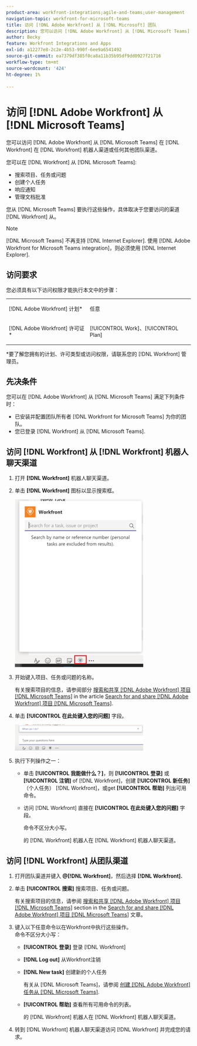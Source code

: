 ```yaml
---
product-area: workfront-integrations;agile-and-teams;user-management
navigation-topic: workfront-for-microsoft-teams
title: 访问 [!DNL Adobe Workfront] 从 [!DNL Microsoft] 团队
description: 您可以访问 [!DNL Adobe Workfront] 从 [!DNL Microsoft Teams] 在 [!DNL Workfront] 在Workfront机器人渠道或任何其他团队渠道中键入命令。
author: Becky
feature: Workfront Integrations and Apps
exl-id: a12277e8-2c2e-4b53-990f-6ee9a6541492
source-git-commit: ea7379df385f0ca8a11b35b95df9dd0927f21716
workflow-type: tm+mt
source-wordcount: '424'
ht-degree: 1%

---
```


# 访问 [!DNL Adobe Workfront] 从 [!DNL Microsoft Teams]

您可以访问 [!DNL Adobe Workfront] 从 [!DNL Microsoft Teams] 在 [!DNL Workfront] 在 [!DNL Workfront] 机器人渠道或任何其他团队渠道。

您可以在 [!DNL Workfront] 从 [!DNL Microsoft Teams]:

* 搜索项目、任务或问题
* 创建个人任务
* 响应通知
* 管理文档批准

您从 [!DNL Microsoft Teams] 要执行这些操作，具体取决于您要访问的渠道 [!DNL Workfront] 从。

>[!NOTE]
>
>[!DNL Microsoft Teams] 不再支持 [!DNL Internet Explorer]. 使用 [!DNL Adobe Workfront for Microsoft Teams integration]，则必须使用 [!DNL Internet Explorer].

## 访问要求

您必须具有以下访问权限才能执行本文中的步骤：

<table style="table-layout:auto"> 
 <col> 
 <col> 
 <tbody> 
  <tr> 
   <td role="rowheader">[!DNL Adobe Workfront] 计划*</td> 
   <td> <p>任意</p> </td> 
  </tr> 
  <tr> 
   <td role="rowheader">[!DNL Adobe Workfront] 许可证*</td> 
   <td> <p>[!UICONTROL Work]、[!UICONTROL Plan]</p> </td> 
  </tr> 
 </tbody> 
</table>

&#42;要了解您拥有的计划、许可类型或访问权限，请联系您的 [!DNL Workfront] 管理员。

## 先决条件

您可以在 [!DNL Adobe Workfront] 从 [!DNL Microsoft Teams] 满足下列条件时：

* 已安装并配置团队所有者 [!DNL Workfront for Microsoft Teams] 为你的团队。
* 您已登录 [!DNL Workfront] 从 [!DNL Microsoft Teams].

## 访问 [!DNL Workfront] 从 [!DNL Workfront] 机器人聊天渠道

1. 打开 **[!DNL Workfront]** 机器人聊天渠道。
1. 单击 **[!DNL Workfront]** 图标以显示搜索框。

   ![teams_search_box_in_the_bot_channel.PNG](assets/teams-search-box-in-the-bot-channel-350x456.png)

1. 开始键入项目、任务或问题的名称。

   有关搜索项目的信息，请参阅部分 [搜索和共享 [!DNL Adobe Workfront] 项目 [!DNL Microsoft Teams]](../../workfront-integrations-and-apps/using-workfront-with-microsoft-teams/search-for-and-share-wf-items-in-ms-teams.md) in the article [Search for and share [!DNL Adobe Workfront] 项目 [!DNL Microsoft Teams]](../../workfront-integrations-and-apps/using-workfront-with-microsoft-teams/search-for-and-share-wf-items-in-ms-teams.md).

1. 单击 **[!UICONTROL 在此处键入您的问题]** 字段。

   ![ms_teams_type_your_questions_here_and_what_can_I_do_fields.png](assets/ms-teams-type-your-questions-here-and-what-can-i-do-fields-350x71.png)

1. 执行下列操作之一：

   * 单击 **[!UICONTROL 我能做什么？]**，则 **[!UICONTROL 登录]** 或 **[!UICONTROL 注销]** of [!DNL Workfront]，创建 **[!UICONTROL 新任务]** （个人任务） [!DNL Workfront]，或get **[!UICONTROL 帮助]** 列出可用命令。

   * 访问 [!DNL Workfront] 直接在 **[!UICONTROL 在此处键入您的问题]** 字段。

      命令不区分大小写。

      的 [!DNL Workfront] 机器人在 [!DNL Workfront] 机器人聊天渠道。

## 访问 [!DNL Workfront] 从团队渠道

1. 打开团队渠道并键入 **@[!DNL Workfront]**，然后选择 **[!DNL Workfront].**

1. 单击 **[!UICONTROL 搜索]** 搜索项目、任务或问题。

   有关搜索项目的信息，请参阅 [搜索和共享 [!DNL Adobe Workfront] 项目 [!DNL Microsoft Teams]](../../workfront-integrations-and-apps/using-workfront-with-microsoft-teams/search-for-and-share-wf-items-in-ms-teams.md) section in the [Search for and share [!DNL Adobe Workfront] 项目 [!DNL Microsoft Teams]](../../workfront-integrations-and-apps/using-workfront-with-microsoft-teams/search-for-and-share-wf-items-in-ms-teams.md) 文章。

1. 键入以下任意命令以在Workfront中执行这些操作。\
   命令不区分大小写：

   * **[!UICONTROL 登录]** 登录 [!DNL Workfront]
   * **[!DNL Log out]** 从Workfront注销
   * **[!DNL New task]** 创建新的个人任务

      有关从 [!DNL Microsoft Teams]，请参阅 [创建 [!DNL Adobe Workfront] 任务从 [!DNL Microsoft Teams]](../../workfront-integrations-and-apps/using-workfront-with-microsoft-teams/create-workfront-tasks-from-ms-teams.md).

   * **[!UICONTROL 帮助]** 查看所有可用命令的列表。

      的 [!DNL Workfront] 机器人在 [!DNL Workfront] 机器人聊天渠道。

1. 转到 [!DNL Workfront] 机器人聊天渠道访问 [!DNL Workfront] 并完成您的请求。
